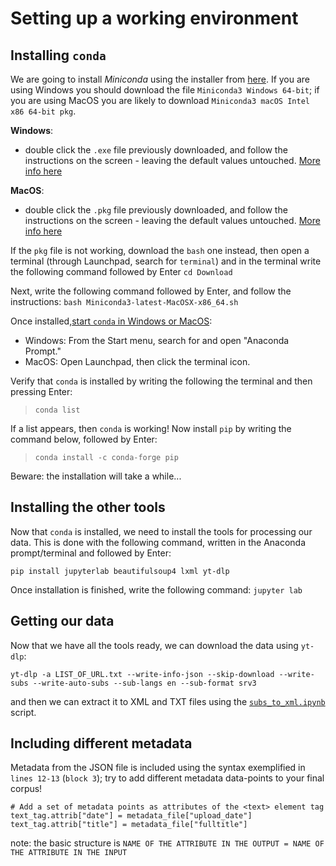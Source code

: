 # Setting up a working environment

## Installing `conda`
We are going to install *Miniconda* using the installer from [here](https://docs.conda.io/en/latest/miniconda.html). If you are using Windows you should download the file `Miniconda3 Windows 64-bit`; if you are using MacOS you are likely to download `Miniconda3 macOS Intel x86 64-bit pkg`.

**Windows**:
- double click the `.exe` file previously downloaded, and follow the instructions on the screen - leaving the default values untouched. [More info here](https://conda.io/projects/conda/en/stable/user-guide/install/windows.html)

**MacOS**:
- double click the `.pkg` file previously downloaded, and follow the instructions on the screen - leaving the default values untouched. [More info here](https://conda.io/projects/conda/en/stable/user-guide/install/macos.html)

If the `pkg` file is not working, download the `bash` one instead, then open a terminal (through Launchpad, search for `terminal`) and in the terminal write the following command followed by Enter
`cd Download`

Next, write the following command followed by Enter, and follow the instructions:
`bash Miniconda3-latest-MacOSX-x86_64.sh`

Once installed,[start `conda` in Windows or MacOS](https://docs.conda.io/projects/conda/en/latest/user-guide/getting-started.html#starting-conda):
- Windows: From the Start menu, search for and open "Anaconda Prompt."
- MacOS: Open Launchpad, then click the terminal icon.

Verify that `conda` is installed by writing the following the terminal and then pressing Enter:

> `conda list`

If a list appears, then `conda` is working! Now install `pip` by writing the command below, followed by Enter:

> `conda install -c conda-forge pip`

Beware: the installation will take a while...

## Installing the other tools
Now that `conda` is installed, we need to install the tools for processing our data. This is done with the following command, written in the Anaconda prompt/terminal and followed by Enter:

`pip install jupyterlab beautifulsoup4 lxml yt-dlp`

Once installation is finished, write the following command:
`jupyter lab`

## Getting our data
Now that we have all the tools ready, we can download the data using `yt-dlp`:

`yt-dlp -a LIST_OF_URL.txt --write-info-json --skip-download --write-subs --write-auto-subs --sub-langs en --sub-format srv3`

and then we can extract it to XML and TXT files using the [`subs_to_xml.ipynb`](https://github.com/mdic/dh2023/blob/main/03_15032023/subs_to_xml.ipynb) script.

## Including different metadata
Metadata from the JSON file is included using the syntax exemplified in `lines 12-13` (`block 3`); try to add different metadata data-points to your final corpus!

```{python}
# Add a set of metadata points as attributes of the <text> element tag
text_tag.attrib["date"] = metadata_file["upload_date"]
text_tag.attrib["title"] = metadata_file["fulltitle"]
```

note: the basic structure is
`NAME OF THE ATTRIBUTE IN THE OUTPUT = NAME OF THE ATTRIBUTE IN THE INPUT`
